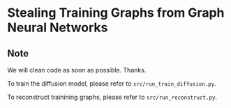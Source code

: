 # Stealing Training Graphs from Graph Neural Networks

## Note
We will clean code as soon as possible. Thanks.

To train the diffusion model, please refer to `src/run_train_diffusion.py`.

To reconstruct trainining graphs, please refer to  `src/run_reconstruct.py`.
